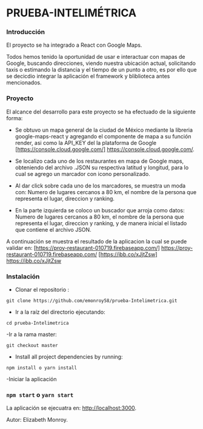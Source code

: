 # PRUEBA-INTELIMÉTRICA

### Introducción
El proyecto se ha integrado a React con Google Maps.

Todos hemos tenido la oportunidad de usar e interactuar con mapas de Google, buscando direcciones, viendo nuestra ubicación actual, solicitando taxis o estimando la distancia y el tiempo de un punto a otro, es por ello que se decicdio integrar la aplicación el framework y bliblioteca antes mencionados.

### Proyecto
El alcance del desarrollo para este proyecto se ha efectuado de la siguiente forma:

- Se obtuvo un mapa general de la ciudad de México mediante la libreria google-maps-react y agregando el componente de mapa a su función   render, asi como la API_KEY del la plataforma de Google [https://console.cloud.google.com/] https://console.cloud.google.com/.

- Se localizo cada uno de los restaurantes en mapa de Google maps, obteniendo del archivo .JSON su respectiva latitud y longitud, para lo cual se agrego un marcador con icono personalizado.

- Al dar click sobre cada uno de los marcadores, se muestra un moda con: Numero de lugares cercanos a 80 km, el nombre de la persona que representa el lugar, direccion y ranking.

- En la parte izquierda se coloco un buscador que arroja como datos: Numero de lugares cercanos a 80 km, el nombre de la persona que representa el lugar, direccion y ranking, y de manera inicial el listado que contiene el archivo JSON.

A continuación se muestra el resultado de la aplicacion la cual se puede validar en: [https://proy-restaurant-010719.firebaseapp.com/] https://proy-restaurant-010719.firebaseapp.com/
[https://ibb.co/xJjtZsw] https://ibb.co/xJjtZsw

### Instalación
- Clonar el repositorio :
```
git clone https://github.com/emonroy58/prueba-Intelimetrica.git
```

- Ir a la raíz del directorio ejecutando:
```
cd prueba-Intelimetrica
```
-Ir a la rama master:
```
git checkout master
```
- Install all project dependencies by running:
```
npm install o yarn install
```
-Iniciar la aplicación
### `npm start` o `yarn start`

La aplicación se ejecuatra en:
[http://localhost:3000](http://localhost:3000).

Autor: Elizabeth Monroy.
